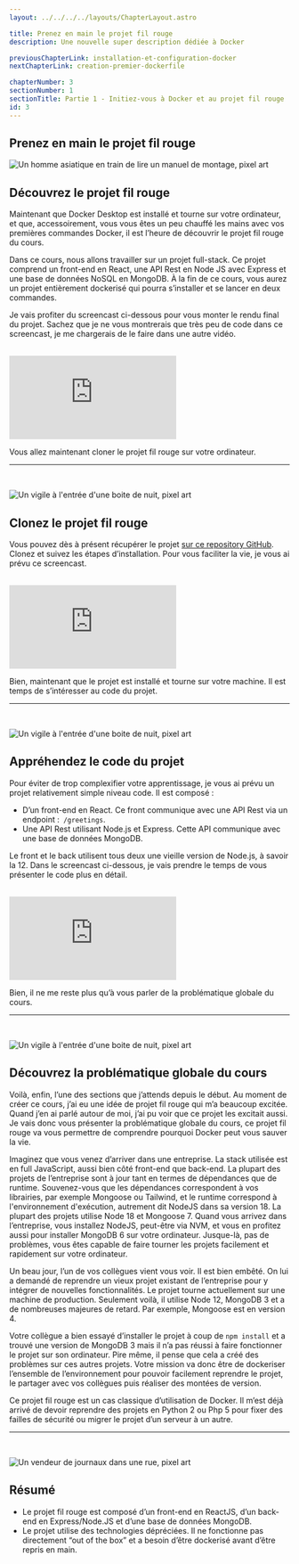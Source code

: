 ```yaml
---
layout: ../../../../layouts/ChapterLayout.astro

title: Prenez en main le projet fil rouge
description: Une nouvelle super description dédiée à Docker

previousChapterLink: installation-et-configuration-docker
nextChapterLink: creation-premier-dockerfile

chapterNumber: 3
sectionNumber: 1
sectionTitle: Partie 1 - Initiez-vous à Docker et au projet fil rouge
id: 3
---
```


<article>

# Prenez en main le projet fil rouge

![Un homme asiatique en train de lire un manuel de montage, pixel art](/images/cours/homme-lecture-manuel.webp)

## Découvrez le projet fil rouge

Maintenant que Docker Desktop est installé et tourne sur votre ordinateur, et que, accessoirement, vous vous êtes un peu chauffé les mains avec vos premières commandes Docker, il est l’heure de découvrir le projet fil rouge du cours.

Dans ce cours, nous allons travailler sur un projet full-stack. Ce projet comprend un front-end en React, une API Rest en Node JS avec Express et une base de données NoSQL en MongoDB. À la fin de ce cours, vous aurez un projet entièrement dockerisé qui pourra s’installer et se lancer en deux commandes.

Je vais profiter du screencast ci-dessous pour vous monter le rendu final du projet. Sachez que je ne vous montrerais que très peu de code dans ce screencast, je me chargerais de le faire dans une autre vidéo.

<br>

<iframe src="https://player.vimeo.com/video/1096175923?h=0d217df608&amp;badge=0&amp;autopause=0&amp;player_id=0&amp;app_id=58479" frameborder="0" allow="autoplay; fullscreen; picture-in-picture; clipboard-write; encrypted-media; web-share" title="Screencast 5 - Découvrez le projet fil rouge"></iframe>

<br>

Vous allez maintenant cloner le projet fil rouge sur votre ordinateur.

---

<br>

![Un vigile à l'entrée d'une boite de nuit, pixel art](/images/cours/homme-dossier-armoire.webp)

## Clonez le projet fil rouge

Vous pouvez dès à présent récupérer le projet [sur ce repository GitHub](https://github.com/nx-academy/Conteneurisez-vos-applications-avec-Docker). Clonez et suivez les étapes d’installation. Pour vous faciliter la vie, je vous ai prévu ce screencast.

<br>

<iframe src="https://player.vimeo.com/video/1096176009?h=e28b08095b&amp;badge=0&amp;autopause=0&amp;player_id=0&amp;app_id=58479" frameborder="0" allow="autoplay; fullscreen; picture-in-picture; clipboard-write; encrypted-media; web-share" title="Screencast 6 - Clonez le projet fil rouge"></iframe>

<br>

Bien, maintenant que le projet est installé et tourne sur votre machine. Il est temps de s’intéresser au code du projet.

---

<br>

![Un vigile à l'entrée d'une boite de nuit, pixel art](/homme-magasin-voiture.webp)

## Appréhendez le code du projet

Pour éviter de trop complexifier votre apprentissage, je vous ai prévu un projet relativement simple niveau code. Il est composé :

- D’un front-end en React. Ce front communique avec une API Rest via un endpoint :` /greetings`.
- Une API Rest utilisant Node.js et Express. Cette API communique avec une base de données MongoDB.

Le front et le back utilisent tous deux une vieille version de Node.js, à savoir la 12. Dans le screencast ci-dessous, je vais prendre le temps de vous présenter le code plus en détail.

<br>

<iframe src="https://player.vimeo.com/video/1096176059?h=452b397b88&amp;badge=0&amp;autopause=0&amp;player_id=0&amp;app_id=58479" frameborder="0" allow="autoplay; fullscreen; picture-in-picture; clipboard-write; encrypted-media; web-share" title="Screencast 7 - Appréhendez le code du projet"></iframe>

<br>

Bien, il ne me reste plus qu’à vous parler de la problématique globale du cours.

---

<br>

![Un vigile à l'entrée d'une boite de nuit, pixel art](/homme-magasin-voiture.webp)

## Découvrez la problématique globale du cours

Voilà, enfin, l’une des sections que j’attends depuis le début. Au moment de créer ce cours, j’ai eu une idée de projet fil rouge qui m’a beaucoup excitée. Quand j’en ai parlé autour de moi, j’ai pu voir que ce projet les excitait aussi. Je vais donc vous présenter la problématique globale du cours, ce projet fil rouge va vous permettre de comprendre pourquoi Docker peut vous sauver la vie.

Imaginez que vous venez d’arriver dans une entreprise. La stack utilisée est en full JavaScript, aussi bien côté front-end que back-end. La plupart des projets de l’entreprise sont à jour tant en termes de dépendances que de runtime. Souvenez-vous que les dépendances correspondent à vos librairies, par exemple Mongoose ou Tailwind, et le runtime correspond à l'environnement d'exécution, autrement dit NodeJS dans sa version 18. La plupart des projets utilise Node 18 et Mongoose 7. Quand vous arrivez dans l’entreprise, vous installez NodeJS, peut-être via NVM, et vous en profitez aussi pour installer MongoDB 6 sur votre ordinateur. Jusque-là, pas de problèmes, vous êtes capable de faire tourner les projets facilement et rapidement sur votre ordinateur.

Un beau jour, l’un de vos collègues vient vous voir. Il est bien embêté. On lui a demandé de reprendre un vieux projet existant de l’entreprise pour y intégrer de nouvelles fonctionnalités. Le projet tourne actuellement sur une machine de production. Seulement voilà, il utilise Node 12, MongoDB 3 et a de nombreuses majeures de retard. Par exemple, Mongoose est en version 4.

Votre collègue a bien essayé d’installer le projet à coup de `npm install` et a trouvé une version de MongoDB 3 mais il n’a pas réussi à faire fonctionner le projet sur son ordinateur. Pire même, il pense que cela a créé des problèmes sur ces autres projets. Votre mission va donc être de dockeriser l’ensemble de l’environnement pour pouvoir facilement reprendre le projet, le partager avec vos collègues puis réaliser des montées de version.

Ce projet fil rouge est un cas classique d’utilisation de Docker. Il m’est déjà arrivé de devoir reprendre des projets en Python 2 ou Php 5 pour fixer des failles de sécurité ou migrer le projet d’un serveur à un autre.

---

<br>

![Un vendeur de journaux dans une rue, pixel art](/vendeur-journaux.webp)

## Résumé

- Le projet fil rouge est composé d’un front-end en ReactJS, d’un back-end en Express/Node.JS et d’une base de données MongoDB.
- Le projet utilise des technologies dépréciées. Il ne fonctionne pas directement “out of the box” et a besoin d’être dockerisé avant d’être repris en main.

</article>
